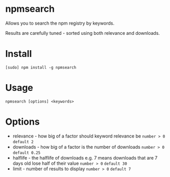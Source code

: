 # npmsearch

Allows you to search the npm registry by keywords. 

Results are carefully tuned - sorted using both relevance and downloads.

# Install

    [sudo] npm install -g npmsearch

# Usage

    npmsearch [options] <keywords>

# Options

* relevance - how big of a factor should keyword relevance be `number > 0` `default 2`
* downloads - how big of a factor is the number of downloads `number > 0` `default 0.25`
* halflife  - the halflife of downloads e.g. 7 means downloads that are 7 days old lose half of their value `number > 0` `default 30`
* limit     - number of results to display `number > 0` `default 7`

